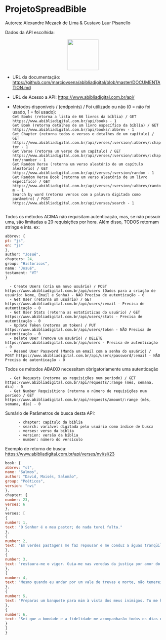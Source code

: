 # ProjetoSpreadBible
Autores: Alexandre Mezack de Lima & Gustavo Laur Pisanello

Dados da API escolhida:

<p align="center">
<img align="center" src = "https://user-images.githubusercontent.com/99992149/230115916-9f3e7ad6-e2f1-47cd-84b8-25514d7d6a2a.png" width="100px" heigth="100px"/>
</p>


-  URL da documentação: https://github.com/marciovsena/abibliadigital/blob/master/DOCUMENTATION.md
-  URL de Acesso a API: https://www.abibliadigital.com.br/api/

- Métodos disponíveis / (endpoints) / Foi utilizado ou não (0 = não foi usado, 1 = foi usado): <br>
```Get Books (retorna a lista de 66 livros da bíblia) / GET https://www.abibliadigital.com.br/api/books - 1 ```<br>
```Get Book (retorna detalhes de um livro específico da bíblia) / GET https://www.abibliadigital.com.br/api/books/:abbrev - 1``` <br>
```Get Chapter (retorna todos o versos e detalhes de um capítulo) / GET https://www.abibliadigital.com.br/api/verses/:version/:abbrev/:chapter - 1```<br>
```Get Verse (retorna um verso de um capítulo) / GET https://www.abibliadigital.com.br/api/verses/:version/:abbrev/:chapter/:number - 1``` <br>
```Get Random Verse (retorna um verso aleatório de um capítulo aleatório) / GET https://www.abibliadigital.com.br/api/verses/:version/random - 1```<br>
```Get Random Verse Book (retorna um verso aleatório de um livro específico) / GET https://www.abibliadigital.com.br/api/verses/:version/:abbrev/random - 1 ```<br>
```Search by word (retorna versos com a palavra digitada como parâmetro) / POST https://www.abibliadigital.com.br/api/verses/search - 1```<br>
```Get Versions (retorna todas as versões da bíblia e o número de versos) / GET https://www.abibliadigital.com.br/api/versions - 1 
```
      
 Todos os métodos ACIMA não requisitam autenticação, mas, se não possuir uma, são limitadas a 20 requisições por hora. Além disso, TODOS retornam strings e ints. ex: 
~~~javascript
abbrev: {
pt: "js",
en: "js"
},
author: "Josué",
chapters: 24,
group: "Históricos",
name: "Josué",
testament: "VT"
} 
~~~

      - Create Users (cria um novo usuário) / POST https://www.abibliadigital.com.br/api/users (Dados para a criação de usuário: Nome, Email e Senha) - NÃO Precisa de autenticação - 0
      - Get User (retorna um usuário) / GET https://www.abibliadigital.com.br/api/users/:email - Precisa de autenticação - 0
      - Get User Stats (retorna as estatísticas do usuário) / GET https://www.abibliadigital.com.br/api/users/stats - Precisa de autenticação - 0
      - Update Token (retorna um token) / PUT https://www.abibliadigital.com.br/api/users/token - NÃO Precisa de autenticação - 0
      - Delete User (remove um usuário) / DELETE https://www.abibliadigital.com.br/api/users - Precisa de autenticação - 0
      - Resend User Password (Manda um email com a senha do usuário) / POST https://www.abibliadigital.com.br/api/users/password/:email - NÃO Precisa de autenticação - 0
      
Todos os métodos ABAIXO necessitam obrigatoriamente uma autenticação 

      - Get Requests (retorna as requisições num período) / GET https://www.abibliadigital.com.br/api/requests/:range (mês, semana, dia) - 0
      - Get Number Requisitions (retorna o número de requisições num período / GET https://www.abibliadigital.com.br/api/requests/amount/:range (mês, semana, dia) - 0

Sumário de Parâmetros de busca desta API:
```      - abbrev: abreviação do livro {Gênesis = Gn / Êxodo = Ex / Levítico = Lv / Números = Nm / Deuteronômio = Dt / Josué = Js / Samuel = Sm / Ruth = Rt / Jó = job / Salmos = sl / Mateus = mt / Isaías = Is / Jeremias = Jr / Judas = Jd, etc }
      - chapter: capítulo da bíblia
      - search: variável digitada pelo usuário como índice de busca
      - verses: verso da bíblia
      - version: versão da bíblia
      - number: número do versículo
```      
Exemplo de retorno de busca: https://www.abibliadigital.com.br/api/verses/nvi/sl/23

~~~javascript
book: {
abbrev: "sl",
name: "Salmos",
author: "David, Moisés, Salomão",
group: "Poéticos",
version: "nvi"
},
chapter: {
number: 23,
verses: 6
},
verses: [
{
number: 1,
text: "O Senhor é o meu pastor; de nada terei falta."
},
{
number: 2,
text: "Em verdes pastagens me faz repousar e me conduz a águas tranqüilas;"
},
{
number: 3,
text: "restaura-me o vigor. Guia-me nas veredas da justiça por amor do seu nome."
},
{
number: 4,
text: "Mesmo quando eu andar por um vale de trevas e morte, não temerei perigo algum, pois tu estás comigo; a tua vara e o teu cajado me protegem."
},
{
number: 5,
text: "Preparas um banquete para mim à vista dos meus inimigos. Tu me honras, ungindo a minha cabeça com óleo e fazendo transbordar o meu cálice."
},
{
number: 6,
text: "Sei que a bondade e a fidelidade me acompanharão todos os dias da minha vida, e voltarei à casa do Senhor enquanto eu viver."
}
]
}
~~~
